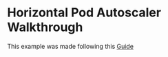 # Horizontal Pod Autoscaler Walkthrough

This example was made following this [Guide](https://kubernetes.io/docs/tasks/run-application/horizontal-pod-autoscale-walkthrough/)